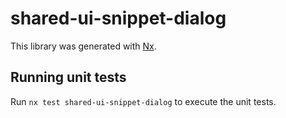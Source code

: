 # shared-ui-snippet-dialog

This library was generated with [Nx](https://nx.dev).

## Running unit tests

Run `nx test shared-ui-snippet-dialog` to execute the unit tests.

